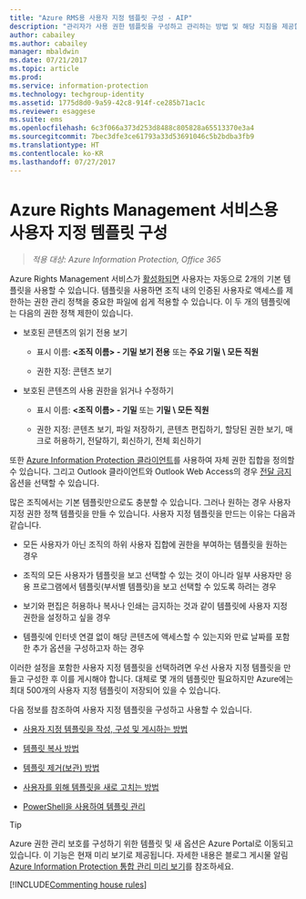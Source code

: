 ```yaml
---
title: "Azure RMS용 사용자 지정 템플릿 구성 - AIP"
description: "관리자가 사용 권한 템플릿을 구성하고 관리하는 방법 및 해당 지침을 제공합니다. 최종 사용자와 기타 관리자는 템플릿을 통해 권한이 있는 사용자만 액세스할 수 있도록 제한된 정책을 중요한 파일에 쉽게 적용할 수 있습니다."
author: cabailey
ms.author: cabailey
manager: mbaldwin
ms.date: 07/21/2017
ms.topic: article
ms.prod: 
ms.service: information-protection
ms.technology: techgroup-identity
ms.assetid: 1775d8d0-9a59-42c8-914f-ce285b71ac1c
ms.reviewer: esaggese
ms.suite: ems
ms.openlocfilehash: 6c3f066a373d253d8488c805828a65513370e3a4
ms.sourcegitcommit: 7bec3dfe3ce61793a33d53691046c5b2bdba3fb9
ms.translationtype: HT
ms.contentlocale: ko-KR
ms.lasthandoff: 07/27/2017
---
```

# <a name="configuring-custom-templates-for-the-azure-rights-management-service"></a>Azure Rights Management 서비스용 사용자 지정 템플릿 구성

>*적용 대상: Azure Information Protection, Office 365*

Azure Rights Management 서비스가 [활성화되면](activate-service.md) 사용자는 자동으로 2개의 기본 템플릿을 사용할 수 있습니다. 템플릿을 사용하면 조직 내의 인증된 사용자로 액세스를 제한하는 권한 관리 정책을 중요한 파일에 쉽게 적용할 수 있습니다. 이 두 개의 템플릿에는 다음의 권한 정책 제한이 있습니다.

-   보호된 콘텐츠의 읽기 전용 보기

    -   표시 이름: **&lt;조직 이름&gt; - 기밀 보기 전용** 또는 **주요 기밀 \ 모든 직원**

    -   권한 지정: 콘텐츠 보기

-   보호된 콘텐츠의 사용 권한을 읽거나 수정하기

    -   표시 이름: **&lt;조직 이름&gt; - 기밀** 또는 **기밀 \ 모든 직원**

    -   권한 지정: 콘텐츠 보기, 파일 저장하기, 콘텐츠 편집하기, 할당된 권한 보기, 매크로 허용하기, 전달하기, 회신하기, 전체 회신하기

또한 [Azure Information Protection 클라이언트](../rms-client/aip-client.md)를 사용하여 자체 권한 집합을 정의할 수 있습니다. 그리고 Outlook 클라이언트와 Outlook Web Access의 경우 [전달 금지](../deploy-use/configure-usage-rights.md#do-not-forward-option-for-emails) 옵션을 선택할 수 있습니다.

많은 조직에서는 기본 템플릿만으로도 충분할 수 있습니다. 그러나 원하는 경우 사용자 지정 권한 정책 템플릿을 만들 수 있습니다. 사용자 지정 템플릿을 만드는 이유는 다음과 같습니다.

-   모든 사용자가 아닌 조직의 하위 사용자 집합에 권한을 부여하는 템플릿을 원하는 경우

-   조직의 모든 사용자가 템플릿을 보고 선택할 수 있는 것이 아니라 일부 사용자만 응용 프로그램에서 템플릿(부서별 템플릿)을 보고 선택할 수 있도록 하려는 경우

-   보기와 편집은 허용하나 복사나 인쇄는 금지하는 것과 같이 템플릿에 사용자 지정 권한을 설정하고 싶을 경우

-   템플릿에 인터넷 연결 없이 해당 콘텐츠에 액세스할 수 있는지와 만료 날짜를 포함한 추가 옵션을 구성하고자 하는 경우

이러한 설정을 포함한 사용자 지정 템플릿을 선택하려면 우선 사용자 지정 템플릿을 만들고 구성한 후 이를 게시해야 합니다. 대체로 몇 개의 템플릿만 필요하지만 Azure에는 최대 500개의 사용자 지정 템플릿이 저장되어 있을 수 있습니다. 

다음 정보를 참조하여 사용자 지정 템플릿을 구성하고 사용할 수 있습니다.

-   [사용자 지정 템플릿을 작성, 구성 및 게시하는 방법](create-template.md)

-   [템플릿 복사 방법](copy-template.md)

-   [템플릿 제거(보관) 방법](remove-template.md)

-   [사용자를 위해 템플릿을 새로 고치는 방법](refresh-templates.md)

-   [PowerShell을 사용하여 템플릿 관리](configure-templates-with-powershell.md)

> [!TIP]
> Azure 권한 관리 보호를 구성하기 위한 템플릿 및 새 옵션은 Azure Portal로 이동되고 있습니다. 이 기능은 현재 미리 보기로 제공됩니다. 자세한 내용은 블로그 게시물 알림 [Azure Information Protection 통합 관리 미리 보기](https://blogs.technet.microsoft.com/enterprisemobility/2017/04/26/azure-information-protection-unified-administration-now-in-preview/)를 참조하세요. 


[!INCLUDE[Commenting house rules](../includes/houserules.md)]

